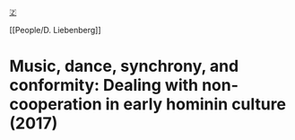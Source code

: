 [🇿](zotero://select/library/items/9K8HLGY5)

[[People/D. Liebenberg]] 
# Music, dance, synchrony, and conformity: Dealing with non-cooperation in early hominin culture (2017)

